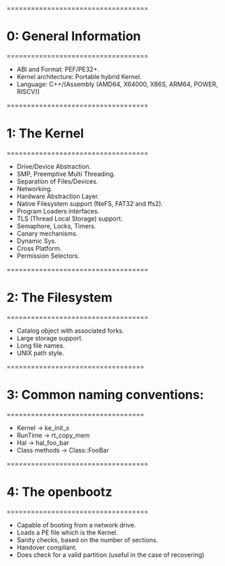 ===================================

# 0: General Information

===================================

- ABI and Format: PEF/PE32+.
- Kernel architecture: Portable hybrid Kernel.
- Language: C++/(Assembly (AMD64, X64000, X86S, ARM64, POWER, RISCV))

===================================

# 1: The Kernel

===================================

- Drive/Device Abstraction.
- SMP, Preemptive Multi Threading.
- Separation of Files/Devices.
- Networking.
- Hardware Abstraction Layer.
- Native Filesystem support (NeFS, FAT32 and ffs2).
- Program Loaders interfaces.
- TLS (Thread Local Storage) support.
- Semaphore, Locks, Timers.
- Canary mechanisms.
- Dynamic Sys.
- Cross Platform.
- Permission Selectors.

===================================

# 2: The Filesystem

===================================

- Catalog object with associated forks.
- Large storage support.
- Long file names.
- UNIX path style.

==================================

# 3: Common naming conventions:

==================================

- Kernel -> ke_init_x
- RunTime -> rt_copy_mem
- Hal -> hal_foo_bar
- Class methods -> Class::FooBar

===================================

# 4: The openbootz

===================================

- Capable of booting from a network drive.
- Loads a PE file which is the Kernel.
- Sanity checks, based on the number of sections.
- Handover compliant.
- Does check for a valid partition (useful in the case of recovering)
